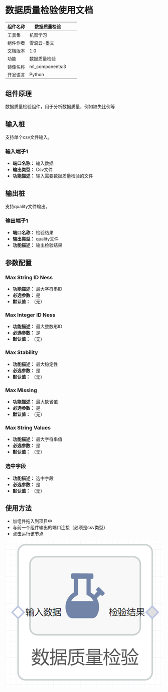# 数据质量检验使用文档
| 组件名称 |数据质量检验|  |  |
| --- | --- | --- | --- |
| 工具集 | 机器学习 |  |  |
| 组件作者 | 雪浪云-墨文 |  |  |
| 文档版本 | 1.0 |  |  |
| 功能 |数据质量检验 |  |  |
| 镜像名称 | ml_components:3 |  |  |
| 开发语言 | Python |  |  |

## 组件原理
数据质量检验组件，用于分析数据质量，例如缺失比例等
## 输入桩
支持单个csv文件输入。
### 输入端子1

- **端口名称：** 输入数据
- **输出类型：** Csv文件
- **功能描述：** 输入需要数据质量检验的文件

## 输出桩
支持quality文件输出。
### 输出端子1

- **端口名称：** 检验结果
- **输出类型：** quality文件
- **功能描述：** 输出检验结果

## 参数配置
### Max String ID Ness

- **功能描述：** 最大字符串ID
- **必选参数：** 是
- **默认值：** （无）
### Max Integer ID Ness

- **功能描述：** 最大整数形ID
- **必选参数：** 是
- **默认值：** （无）
### Max Stability

- **功能描述：** 最大稳定性
- **必选参数：** 是
- **默认值：** （无）
### Max Missing

- **功能描述：** 最大缺省值
- **必选参数：** 是
- **默认值：** （无）
### Max String Values

- **功能描述：** 最大字符串值
- **必选参数：** 是
- **默认值：** （无）
### 选中字段

- **功能描述：** 选中字段
- **必选参数：** 是
- **默认值：** （无）

## 使用方法
- 加组件拖入到项目中
- 与前一个组件输出的端口连接（必须是csv类型）
- 点击运行该节点


![](./img/数据质量检验.png)
